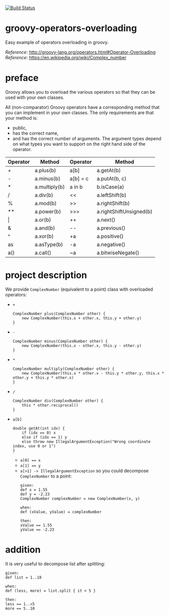 [![Build Status](https://travis-ci.com/mtumilowicz/groovy-operators-overloading.svg?branch=master)](https://travis-ci.com/mtumilowicz/groovy-operators-overloading)

# groovy-operators-overloading
Easy example of operators overloading in groovy.

_Reference_: http://groovy-lang.org/operators.html#Operator-Overloading  
_Reference_: https://en.wikipedia.org/wiki/Complex_number

# preface
Groovy allows you to overload the various operators so 
that they can be used with your own classes.

All (non-comparator) Groovy operators have a corresponding 
method that you can implement in your own classes. 
The only requirements are that your method is:
* public, 
* has the correct name, 
* and has the correct number of arguments. 
The argument types depend on what types you want to 
support on the right hand side of the operator.

|Operator   |Method   |Operator   |Method   |
|---|---|---|---|
|+   |a.plus(b)   |a[b]   |a.getAt(b)   |
|-   |a.minus(b)   |a[b] = c   |a.putAt(b, c)   |
|*   |a.multiply(b)   |a in b   |b.isCase(a)   |
|/   |a.div(b)   |<<   |a.leftShift(b)   |
|%   |a.mod(b)   |\>>   |a.rightShift(b)   |
|**   |a.power(b)   |\>>>   |a.rightShiftUnsigned(b)   |
|&#124;   |a.or(b)   |++   |a.next()   |
|&   |a.and(b)   |--   |a.previous()   |
|^   |a.xor(b)   |+a   |a.positive()   |
|as   |a.asType(b)   |-a   |a.negative()   |
|a()   |a.call()   |~a   |a.bitwiseNegate()   |

# project description
We provide `ComplexNumber` (equivalent to a point) 
class with overloaded operators:
* `+`
    ```
    ComplexNumber plus(ComplexNumber other) {
        new ComplexNumber(this.x + other.x, this.y + other.y)
    }
    ```
* `-`
    ```
    ComplexNumber minus(ComplexNumber other) {
        new ComplexNumber(this.x - other.x, this.y - other.y)
    }
    ```
* `*`
    ```
    ComplexNumber multiply(ComplexNumber other) {
        new ComplexNumber(this.x * other.x - this.y * other.y, this.x * other.y + this.y * other.x)
    }
    ```
* `/`
    ```
    ComplexNumber div(ComplexNumber other) {
        this * other.reciprocal()
    }
    ```
* `a[b]`
    ```
    double getAt(int idx) {
        if (idx == 0) x
        else if (idx == 1) y
        else throw new IllegalArgumentException("Wrong coordinate index, use 0 or 1")
    }
    ```
    * `a[0] == x`
    * `a[1] == y`
    * `a[>1] -> IllegalArgumentException`
    so you could decompose `ComplexNumber` to a 
    point:
        ```
        given:
        def x = 1.55
        def y = -2.23
        ComplexNumber complexNumber = new ComplexNumber(x, y)
        
        when:
        def (xValue, yValue) = complexNumber
        
        then:
        xValue == 1.55
        yValue == -2.23
        ```
# addition
It is very useful to decompose list after splitting:
```
given:
def list = 1..10

when:
def (less, more) = list.split { it < 5 }

then:
less == 1..<5
more == 5..10
```